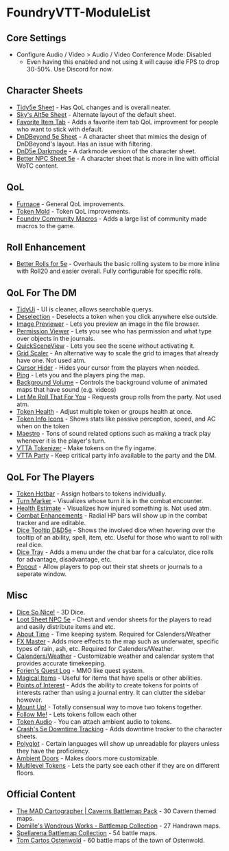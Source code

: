 # FoundryVTT-ModuleList
## Core Settings
- Configure Audio / Video > Audio / Video Conference Mode: Disabled
  - Even having this enabled and not using it will cause idle FPS to drop 30-50%. Use Discord for now.

## Character Sheets
- [Tidy5e Sheet](https://github.com/sdenec/tidy5e-sheet) - Has QoL changes and is overall neater.
- [Sky's Alt5e Sheet](https://github.com/Sky-Captain-13/foundry/tree/master/alt5e) - Alternate layout of the default sheet.
- [Favorite Item Tab](https://github.com/syl3r86/favtab) - Adds a favorite item tab QoL improvment for people who want to stick with default.
- [DnDBeyond 5e Sheet](https://github.com/jopeek/fvtt-dndbeyond-character-sheet) - A character sheet that mimics the design of DnDBeyond's layout. Has an issue with filtering.
- [DnD5e Darkmode](https://github.com/Stryxin/dnd5edark-foundryvtt) - A darkmode version of the character sheet.
- [Better NPC Sheet 5e](https://github.com/syl3r86/BetterNPCSheet5e) - A character sheet that is more in line with official WoTC content.


## QoL
- [Furnace](https://twitter.com/MemeMongerBPM/status/1295236259548364800?s=20) - General QoL improvements.
- [Token Mold](https://github.com/Moerill/token-mold#how-does-this-work?) - Token QoL improvements.
- [Foundry Community Macros](https://github.com/foundry-vtt-community/macros) - Adds a large list of community made macros to the game.

## Roll Enhancement
- [Better Rolls for 5e](https://github.com/RedReign/FoundryVTT-BetterRolls5e) - Overhauls the basic rolling system to be more inline with Roll20 and easier overall. Fully configurable for specific rolls.

## QoL For The DM
- [TidyUi](https://github.com/sdenec/tidy-ui_game-settings) - UI is cleaner, allows searchable querys.
- [Deselection](https://github.com/Sky-Captain-13/foundry/tree/master/deselection) - Deselects a token when you click anywhere else outside.
- [Image Previewer](https://github.com/syl3r86/image-previewer) - Lets you preview an image in the file browser.
- [Permission Viewer](https://github.com/kakaroto/fvtt-module-permission-viewer) - Lets you see who has permission and what type over objects in the journals.
- [QuickSceneView](https://gitlab.com/reichler/quicksceneview) - Lets you see the scene without activating it.
- [Grid Scaler](https://github.com/UberV/scaleGrid/) - An alternative way to scale the grid to images that already have one. Not used atm.
- [Cursor Hider](https://gitlab.com/foundry-azzurite/cursor-hider/-/blob/master/README.md) - Hides your cursor from the players when needed.
- [Ping](https://gitlab.com/foundry-azzurite/pings/-/blob/master/README.md) - Lets you and the players ping the map.
- [Background Volume](https://github.com/mtvjr/background-volume) - Controls the background volume of animated maps that have sound (e.g. videos)
- [Let Me Roll That For You](https://github.com/kakaroto/fvtt-module-lmrtfy) - Requests group rolls from the party. Not used atm.
- [Token Health](https://github.com/tonifisler/foundry-token-health) - Adjust multiple token or groups health at once.
- [Token Info Icons](https://github.com/jopeek/fvtt-token-info-icons) - Shows stats like passive perception, speed, and AC when on the token
- [Maestro](https://github.com/death-save/maestro) - Tons of sound related options such as making a track play whenever it is the player's turn.
- [VTTA Tokenizer](https://www.vttassets.com/assets/vtta-tokenizer) - Make tokens on the fly ingame.
- [VTTA Party](https://www.vttassets.com/assets/vtta-party) - Keep critical party info available to the party and the DM.

## QoL For The Players
- [Token Hotbar](https://github.com/janssen-io/foundry-token-hotbar) - Assign hotbars to tokens individually.
- [Turn Marker](https://brunhine.com/fvtt/turnmarker) - Visualizes whose turn it is in the combat encounter.
- [Health Estimate](https://gitlab.com/tsuki.no.mai/healthestimate/) - Visualizes how injured something is. Not used atm.
- [Combat Enhancements](https://gitlab.com/asacolips-projects/foundry-mods/combat-enhancements) - Radial HP bars will show up in the combat tracker and are editable.
- [Dice Tooltip D&D5e](https://github.com/SteffanPoulsen/dice-tooltip) - Shows the involved dice when hovering over the tooltip of an ability, spell, item, etc. Useful for those who want to roll with real dice.
- [Dice Tray](https://gitlab.com/asacolips-projects/foundry-mods/foundry-vtt-dice-calculator) - Adds a menu under the chat bar for a calculator, dice rolls for advantage, disadvantage, etc.
- [Popout](https://github.com/kakaroto/fvtt-module-popout) - Allow players to pop out their stat sheets or journals to a seperate window.

## Misc
- [Dice So Nice!](https://gitlab.com/riccisi/foundryvtt-dice-so-nice) - 3D Dice.
- [Loot Sheet NPC 5e](https://github.com/jopeek/fvtt-loot-sheet-npc-5e) - Chest and vendor sheets for the players to read and easily distribute items and etc.
- [About Time](https://gitlab.com/tposney/about-time) - Time keeping system. Required for Calenders/Weather
- [FX Master](https://gitlab.com/mesfoliesludiques/foundryvtt-fxmaster) - Adds more effects to the map such as underwater, specific types of rain, ash, etc. Required for Calenders/Weather.
- [Calenders/Weather](https://github.com/DasSauerkraut/calendar-weather) - Customizable weather and calendar system that provides accurate timekeeping.
- [Forien's Quest Log](https://github.com/Forien/foundryvtt-forien-quest-log) - MMO like quest system.
- [Magical Items](https://gitlab.com/riccisi/foundryvtt-magic-items) - Useful for items that have spells or other abilities.
- [Points of Interest](https://github.com/Sky-Captain-13/foundry/tree/master/poi-sheet) - Adds the ability to create tokens for points of interests rather than using a journal entry. It can clutter the sidebar however.
- [Mount Up!](https://brunhine.com/fvtt/mountup) - Totally consensual way to move two tokens together.
- [Follow Me!](https://brunhine.com/fvtt/followme) - Lets tokens follow each other
- [Token Audio](https://github.com/JacobMcAuley/token-audio) - You can attach ambient audio to tokens.
- [Crash's 5e Downtime Tracking](https://github.com/crash1115/5e-training) - Adds downtime tracker to the character sheets.
- [Polyglot](https://github.com/kakaroto/fvtt-module-polyglot) - Certain languages will show up unreadable for players unless they have the proficiency.
- [Ambient Doors](https://github.com/EndlesNights/ambientdoors) - Makes doors more customizable.
- [Multilevel Tokens](https://foundryvtt.com/packages/multilevel-tokens/) - Lets the party see each other if they are on different floors.

## Official Content
- [The MAD Cartographer | Caverns Battlemap Pack](https://www.patreon.com/themadcartographer) - 30 Cavern themed maps.
- [Domille's Wondrous Works - Battlemap Collection](https://www.patreon.com/dww) - 27 Handrawn maps.
- [Spellarena Battlemap Collection](https://www.patreon.com/spellarena) - 54 battle maps.
- [Tom Cartos Ostenwold](https://www.patreon.com/tomcartos) - 60 battle maps of the town of Ostenwold.
